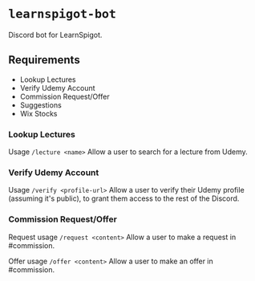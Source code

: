 # `learnspigot-bot`
Discord bot for LearnSpigot.

## Requirements
- Lookup Lectures
- Verify Udemy Account
- Commission Request/Offer
- Suggestions
- Wix Stocks

### Lookup Lectures
Usage `/lecture <name>`
Allow a user to search for a lecture from Udemy.

### Verify Udemy Account
Usage `/verify <profile-url>`
Allow a user to verify their Udemy profile (assuming it's public), to grant them access to the rest of the Discord.

### Commission Request/Offer
Request usage `/request <content>`
Allow a user to make a request in #commission.

Offer usage `/offer <content>`
Allow a user to make an offer in #commission.
